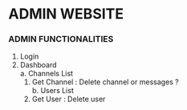 # ADMIN WEBSITE

### ADMIN FUNCTIONALITIES
1. Login
2. Dashboard  
  a. Channels List  
    1. Get Channel : Delete channel or messages ?  
  b. Users List
    1. Get User : Delete user  